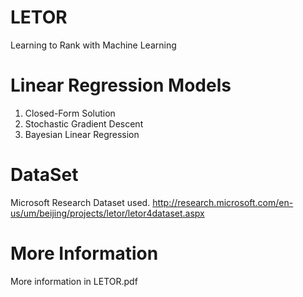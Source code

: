 LETOR
=====

Learning to Rank with Machine Learning


Linear Regression Models
========================

1. Closed-Form Solution
2. Stochastic Gradient Descent
3. Bayesian Linear Regression


DataSet
=========

Microsoft Research Dataset used.
http://research.microsoft.com/en-us/um/beijing/projects/letor/letor4dataset.aspx


More Information
=================

More information in LETOR.pdf

